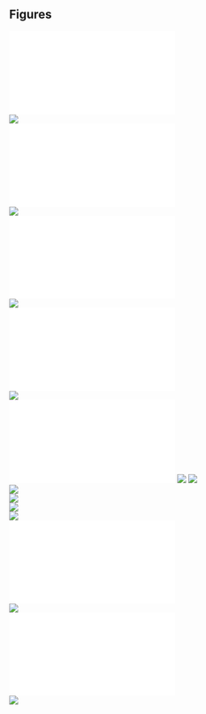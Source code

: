 ## Figures
![](figures/Delta_T-Anthropogenic-Aerosols_refy2021_fy2015.pdf)          
![](figures/Delta_T-Anthropogenic-Aerosols_refy2021_fy2015.png)          
![](figures/Delta_T-Anthropogenic-CH4_refy2021_fy2015.pdf)               
![](figures/Delta_T-Anthropogenic-CH4_refy2021_fy2015.png)               
![](figures/Delta_T-Anthropogenic-F-Gases-HFC_refy2021_fy2015.pdf)       
![](figures/Delta_T-Anthropogenic-F-Gases-HFC_refy2021_fy2015.png)       
![](figures/Delta_T-Anthropogenic-Other-BC_on_Snow_refy2021_fy2015.pdf)  
![](figures/Delta_T-Anthropogenic-Other-BC_on_Snow_refy2021_fy2015.png)  
![](figures/Delta_T-Anthropogenic-Tropospheric_Ozone_refy2021_fy2015.pdf)
![](figures/Delta_T-Anthropogenic-Tropospheric_Ozone_refy2021_fy2015.png)
![](figures/ssp858_126_relative_contrib.png)                             
![](figures/ssp858_126_relative_contrib_rev.png)                         
![](figures/stack_bar_influence_years_horiz_errTot.png)                  
![](figures/stack_bar_influence_years_horiz_errTot_370only.png)          
![](figures/stack_bar_influence_years_mod_spread_ONLY.png)               
![](figures/total_ref2021_from2015_all_2.pdf)                            
![](figures/total_ref2021_from2015_all_2.png)                            
![](figures/total_refy2021_fy2015.pdf)                                   
![](figures/total_refy2021_fy2015.png)                                   
